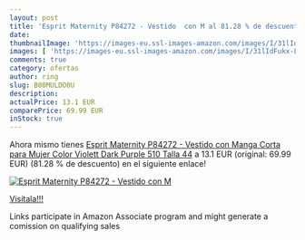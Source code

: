 ```yaml
---
layout: post
title: 'Esprit Maternity P84272 - Vestido  con M al 81.28 % de descuento'
date: 
thumbnailImage: 'https://images-eu.ssl-images-amazon.com/images/I/31lIdFukx-L._SL200_.jpg'
images: [ 'https://images-eu.ssl-images-amazon.com/images/I/31lIdFukx-L._SL200_.jpg' ]
comments: true
category: ofertas
author: ring
slug: B00MULDO0U
description:
actualPrice: 13.1 EUR
comparePrice: 69.99 EUR
inStock: true
---
```


Ahora mismo tienes [Esprit Maternity P84272 - Vestido  con Manga Corta para Mujer  Color Violett  Dark Purple 510   Talla 44](https://www.amazon.es/dp/B00MULDO0U/?tag=tolees-21) a 13.1 EUR (original: 69.99 EUR) (81.28 %  de descuento) en el siguiente enlace!

[![Esprit Maternity P84272 - Vestido  con M](https://images-eu.ssl-images-amazon.com/images/I/31lIdFukx-L._SL200_.jpg)](https://www.amazon.es/dp/B00MULDO0U/?tag=tolees-21)

[Visítala!!!](https://www.amazon.es/dp/B00MULDO0U/?tag=tolees-21)

Links participate in Amazon Associate program and might generate a comission on qualifying sales
